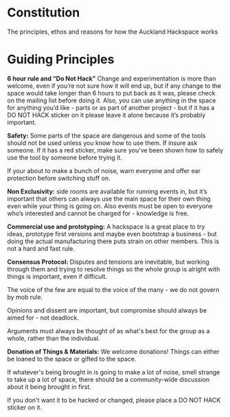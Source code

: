 # Constitution
The principles, ethos and reasons for how the Auckland Hackspace works

# Guiding Principles
**6 hour rule and “Do Not Hack”**
Change and experimentation is more than welcome, even if you’re not sure how it will end up, but if any change to the space would take longer than 6 hours to put back as it was, please check on the mailing list before doing it.
Also, you can use anything in the space for anything you’d like - parts or as part of another project - but if it has a DO NOT HACK sticker on it please leave it alone because it’s probably important.

**Safety:** Some parts of the space are dangerous and some of the tools should not be used unless you know how to use them. If insure ask someone. If it has a red sticker, make sure you've been shown how to safely use the tool by someone before trying it.

If your about to make a bunch of noise, warn everyone and offer ear protection before switching stuff on.

**Non Exclusivity:** side rooms are available for running events in, but it’s important that others can always use the main space for their own thing even while your thing is going on. 
Also events must be open to everyone who’s interested and cannot be charged for - knowledge is free.

**Commercial use and prototyping:** A hackspace is a great place to try ideas, prototype first versions and maybe even bootstrap a business - but doing the actual manufacturing there puts strain on other members.
This is not a hard and fast rule.

**Consensus Protocol:** Disputes and tensions are inevitable, but working through them and trying to resolve things so the whole group is alright with things is important, even if difficult.

The voice of the few are equal to the voice of the many - we do not govern by mob rule.

Opinions and dissent are important, but compromise should always be aimed for - not deadlock.

Arguments must always be thought of as what's best for the group as a whole, rather than the individual.

**Donation of Things & Materials:** We welcome donations!
Things can either be loaned to the space or gifted to the space.

If whatever's being brought in is going to make a lot of noise, smell strange to take up a lot of space, there should be a community-wide discussion about it being brought in first.

If you don't want it to be hacked or changed, please place a DO NOT HACK sticker on it.
